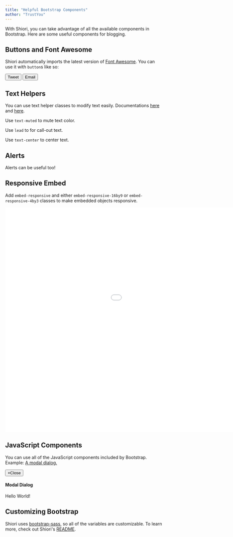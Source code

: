 ```yaml
---
title: "Helpful Bootstrap Components"
author: "TrustYou"
---
```


With Shiori, you can take advantage of all the available components in Bootstrap. Here are some useful components for blogging.

## Buttons and Font Awesome

Shiori automatically imports the latest version of [Font Awesome](http://fortawesome.github.io/Font-Awesome). You can use it with `button`s like so:

<button type="button" class="btn btn-primary"><i class="fa fa-twitter"></i> Tweet</button>
<button type="button" class="btn btn-default"><i class="fa fa-envelope-o"></i> Email</button>

## Text Helpers

You can use text helper classes to modify text easily. Documentations [here](http://getbootstrap.com/css/#helper-classes-colors) and [here](http://getbootstrap.com/css/#type-alignment).

<p class="text-muted">Use <code>text-muted</code> to mute text color.</p>

<p class="lead">Use <code>lead</code> to for call-out text.</p>

<p class="text-center">Use <code>text-center</code> to center text.</p>

## Alerts

<div class="alert alert-success" role="alert">Alerts can be useful too!</div>

## Responsive Embed

Add `embed-responsive` and either `embed-responsive-16by9` or `embed-responsive-4by3` classes to make embedded objects responsive.

<div class="embed-responsive embed-responsive-16by9">
<iframe width="1280" height="720" src="//www.youtube.com/embed/J_vGbXDAvmQ?rel=0" frameborder="0" allowfullscreen></iframe>
</div>

## JavaScript Components

You can use all of the JavaScript components included by Bootstrap. Example: <a data-toggle="modal" data-target="#myModal" href="#">A modal dialog.</a>

<div class="modal fade" id="myModal" tabindex="-1" role="dialog">
  <div class="modal-dialog">
    <div class="modal-content">
      <div class="modal-header">
        <button type="button" class="close" data-dismiss="modal"><span aria-hidden="true">&times;</span><span class="sr-only">Close</span></button>
        <h4 class="modal-title">Modal Dialog</h4>
      </div>
      <div class="modal-body">
        <p>Hello World!</p>
      </div>
    </div>
  </div>
</div>

## Customizing Bootstrap

Shiori uses [bootstrap-sass](https://github.com/twbs/bootstrap-sass), so all of the variables are customizable. To learn more, check out Shiori's [README](http://github.com/ellekasai/shiori/).
